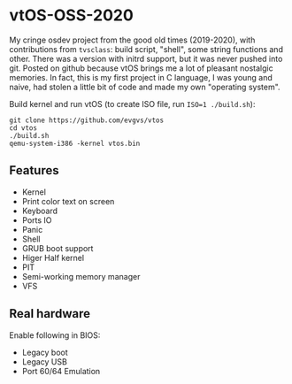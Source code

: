 # vtOS-OSS-2020
My cringe osdev project from the good old times (2019-2020), with contributions from `tvsclass`: build script, "shell", some string functions and other. There was a version with initrd support, but it was never pushed into git. Posted on github because vtOS brings me a lot of pleasant nostalgic memories. In fact, this is my first project in C language, I was young and naive, had stolen a little bit of code and made my own "operating system".

Build kernel and run vtOS (to create ISO file, run `ISO=1 ./build.sh`):
```
git clone https://github.com/evgvs/vtos
cd vtos
./build.sh 
qemu-system-i386 -kernel vtos.bin
```

## Features
*  Kernel
*  Print color text on screen
*  Keyboard 
*  Ports IO
*  Panic
*  Shell
*  GRUB boot support
*  Higer Half kernel
*  PIT
*  Semi-working memory manager
*  VFS

## Real hardware
Enable following in BIOS:
* Legacy boot
* Legacy USB
* Port 60/64 Emulation
